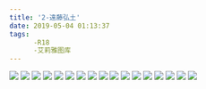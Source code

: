 ```yaml
---
title: '2-遠藤弘土'
date: 2019-05-04 01:13:37
tags:
	  -R18  
	  -艾莉雅图库
---
```

![](https://cdn.jsdelivr.net/gh/Nyaplus-Beta/stcdn@1.5/img/yths2/p1.jpg)
![](https://cdn.jsdelivr.net/gh/Nyaplus-Beta/stcdn@1.5/img/yths2/p2.jpg)
![](https://cdn.jsdelivr.net/gh/Nyaplus-Beta/stcdn@1.5/img/yths2/p3.jpg)
![](https://cdn.jsdelivr.net/gh/Nyaplus-Beta/stcdn@1.5/img/yths2/p4.jpg)
![](https://cdn.jsdelivr.net/gh/Nyaplus-Beta/stcdn@1.5/img/yths2/p5.jpg)
![](https://cdn.jsdelivr.net/gh/Nyaplus-Beta/stcdn@1.5/img/yths2/p6.jpg)
![](https://cdn.jsdelivr.net/gh/Nyaplus-Beta/stcdn@1.5/img/yths2/p7.jpg)
![](https://cdn.jsdelivr.net/gh/Nyaplus-Beta/stcdn@1.5/img/yths2/p8.jpg)
![](https://cdn.jsdelivr.net/gh/Nyaplus-Beta/stcdn@1.5/img/yths2/p9.jpg)
![](https://cdn.jsdelivr.net/gh/Nyaplus-Beta/stcdn@1.5/img/yths2/p10.jpg)
![](https://cdn.jsdelivr.net/gh/Nyaplus-Beta/stcdn@1.5/img/yths2/p11.jpg)
![](https://cdn.jsdelivr.net/gh/Nyaplus-Beta/stcdn@1.5/img/yths2/p12.jpg)
![](https://cdn.jsdelivr.net/gh/Nyaplus-Beta/stcdn@1.5/img/yths2/p13.jpg)
![](https://cdn.jsdelivr.net/gh/Nyaplus-Beta/stcdn@1.5/img/yths2/p14.jpg)
![](https://cdn.jsdelivr.net/gh/Nyaplus-Beta/stcdn@1.5/img/yths2/p15.jpg)
![](https://cdn.jsdelivr.net/gh/Nyaplus-Beta/stcdn@1.5/img/yths2/p16.jpg)
![](https://cdn.jsdelivr.net/gh/Nyaplus-Beta/stcdn@1.5/img/yths2/p17.jpg)